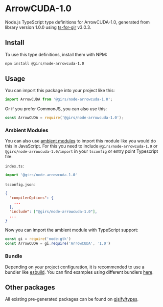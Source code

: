 
# ArrowCUDA-1.0

Node.js TypeScript type definitions for ArrowCUDA-1.0, generated from library version 1.0.0 using [ts-for-gir](https://github.com/gjsify/ts-for-gir) v3.0.3.


## Install

To use this type definitions, install them with NPM:
```bash
npm install @girs/node-arrowcuda-1.0
```

## Usage

You can import this package into your project like this:
```ts
import ArrowCUDA from '@girs/node-arrowcuda-1.0';
```

Or if you prefer CommonJS, you can also use this:
```ts
const ArrowCUDA = require('@girs/node-arrowcuda-1.0');
```

### Ambient Modules

You can also use [ambient modules](https://github.com/gjsify/ts-for-gir/tree/main/packages/cli#ambient-modules) to import this module like you would do this in JavaScript.
For this you need to include `@girs/node-arrowcuda-1.0` or `@girs/node-arrowcuda-1.0/import` in your `tsconfig` or entry point Typescript file:

`index.ts`:
```ts
import '@girs/node-arrowcuda-1.0'
```

`tsconfig.json`:
```json
{
  "compilerOptions": {
    ...
  },
  "include": ["@girs/node-arrowcuda-1.0"],
  ...
}
```

Now you can import the ambient module with TypeScript support: 

```ts
const gi = require('node-gtk')
const ArrowCUDA = gi.require('ArrowCUDA', '1.0')
```


### Bundle

Depending on your project configuration, it is recommended to use a bundler like [esbuild](https://esbuild.github.io/). You can find examples using different bundlers [here](https://github.com/gjsify/ts-for-gir/tree/main/examples).

## Other packages

All existing pre-generated packages can be found on [gjsify/types](https://github.com/gjsify/types).

